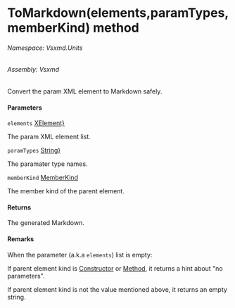 <a name='M-Vsxmd-Units-ParamUnit-ToMarkdown-System-Collections-Generic-IEnumerable{System-Xml-Linq-XElement},System-Collections-Generic-IEnumerable{System-String},Vsxmd-Units-MemberKind-'></a>
# ToMarkdown(elements,paramTypes,memberKind) method

###### Namespace:  Vsxmd.Units

###### Assembly:  Vsxmd

Convert the param XML element to Markdown safely.

#### Parameters

`elements`  [XElement}](https://docs.microsoft.com/dotnet/api/System.Collections.Generic.IEnumerable)  

The param XML element list.

`paramTypes`  [String}](https://docs.microsoft.com/dotnet/api/System.Collections.Generic.IEnumerable)  

The paramater type names.

`memberKind`  [MemberKind](/Vsxmd.Units/MemberKind.md/#T-Vsxmd-Units-MemberKind)  

The member kind of the parent element.

#### Returns





The generated Markdown.

#### Remarks

When the parameter (a.k.a `elements`) list is empty:

If parent element kind is [Constructor](/Vsxmd.Units/MemberKind.md/#F-Vsxmd-Units-MemberKind-Constructor) or [Method](/Vsxmd.Units/MemberKind.md/#F-Vsxmd-Units-MemberKind-Method), it returns a hint about "no parameters".

If parent element kind is not the value mentioned above, it returns an empty string.
